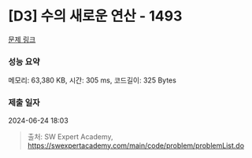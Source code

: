 # [D3] 수의 새로운 연산 - 1493 

[문제 링크](https://swexpertacademy.com/main/code/problem/problemDetail.do?contestProbId=AV2b-QGqADMBBASw) 

### 성능 요약

메모리: 63,380 KB, 시간: 305 ms, 코드길이: 325 Bytes

### 제출 일자

2024-06-24 18:03



> 출처: SW Expert Academy, https://swexpertacademy.com/main/code/problem/problemList.do